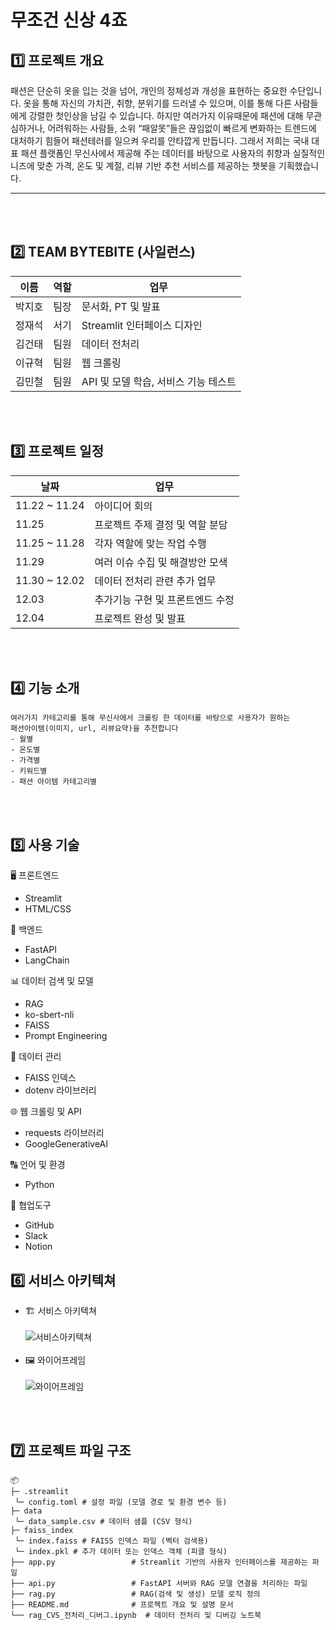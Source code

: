 # 무조건 신상 4죠

## 1️⃣ 프로젝트 개요
패션은 단순히 옷을 입는 것을 넘어, 개인의 정체성과 개성을 표현하는 중요한 수단입니다. 옷을 통해 자신의 가치관, 취향, 분위기를 드러낼 수 있으며, 이를 통해 다른 사람들에게 강렬한 첫인상을 남길 수 있습니다. 
하지만 여러가지 이유때문에 패션에 대해 무관심하거나, 어려워하는 사람들, 소위 “패알못”들은  끊임없이 빠르게 변화하는 트렌드에 대처하기 힘들어 패션테러를 일으켜 우리를 안타깝게 만듭니다. 
그래서 저희는  국내 대표 패션 플랫폼인 무신사에서 제공해 주는 데이터를 바탕으로 사용자의 취향과 실질적인 니즈에 맞춘 가격, 온도 및 계절, 리뷰 기반 추천 서비스를 제공하는 챗봇을 기획했습니다.

---

<br><br>
## 2️⃣ TEAM BYTEBITE (사일런스)

| 이름  | 역할      | 업무         |
|-----|---------|------------|
| 박지호 | 팀장      | 문서화, PT 및 발표  |
| 정재석 | 서기     | Streamlit 인터페이스 디자인  |
| 김건태 | 팀원 | 데이터 전처리 |
| 이규혁 | 팀원      | 웹 크롤링 |
| 김민철 | 팀원      |  API 및 모델 학습, 서비스 기능 테스트 |

<br><br>

## 3️⃣ 프로젝트 일정
| 날짜            | 업무                 |
|---------------|--------------------|
| 11.22 ~ 11.24 | 아이디어 회의          |
| 11.25 | 프로젝트 주제 결정 및 역할 분담          |
| 11.25 ~ 11.28 | 각자 역할에 맞는 작업 수행 |
| 11.29 | 여러 이슈 수집 및 해결방안 모색 |
| 11.30 ~ 12.02 | 데이터 전처리 관련 추가 업무 |
| 12.03 | 추가기능 구현 및 프론트엔드 수정 |
| 12.04 | 프로젝트 완성 및 발표 |

<br><br>

## 4️⃣ 기능 소개
```
여러가지 카테고리를 통해 무신사에서 크롤링 한 데이터를 바탕으로 사용자가 원하는
패션아이템(이미지, url, 리뷰요약)을 추천합니다
- 월별
- 온도별
- 가격별
- 키워드별
- 패션 아이템 카테고리별
```
<br><br>

## 5️⃣ 사용 기술 
🖥️ 프론트엔드
- Streamlit
- HTML/CSS

📀 백엔드
- FastAPI
- LangChain

📊 데이터 검색 및 모델
- RAG
- ko-sbert-nli
- FAISS
- Prompt Engineering

💾 데이터 관리
- FAISS 인덱스
- dotenv 라이브러리

🌐 웹 크롤링 및 API
- requests 라이브러리
- GoogleGenerativeAI

🔠 언어 및 환경
- Python

💬 협업도구
- GitHub
- Slack
- Notion

## 6️⃣ 서비스 아키텍쳐
- 🏗️ 서비스 아키텍쳐
<br><br>
![서비스아키텍쳐](https://github.com/user-attachments/assets/c70fe23b-a75a-4c80-ae1e-ae6c4d88d18f)
<br><br>
- 🖼️ 와이어프레임
<br><br>
![와이어프레임](https://github.com/user-attachments/assets/8d2f3cf4-2469-4346-be27-60bea26ee6cd)

<br><br>

## 7️⃣ 프로젝트 파일 구조

```
📦
├─ .streamlit
 └─ config.toml # 설정 파일 (모델 경로 및 환경 변수 등)
├─ data
 └─ data_sample.csv # 데이터 샘플 (CSV 형식)
├─ faiss_index
 └─ index.faiss # FAISS 인덱스 파일 (벡터 검색용)
 └─ index.pkl # 추가 데이터 또는 인덱스 객체 (피클 형식)
├── app.py                 # Streamlit 기반의 사용자 인터페이스를 제공하는 파일
├── api.py                 # FastAPI 서버와 RAG 모델 연결을 처리하는 파일
├── rag.py                 # RAG(검색 및 생성) 모델 로직 정의
├── README.md              # 프로젝트 개요 및 설명 문서
└── rag_CVS_전처리_디버그.ipynb  # 데이터 전처리 및 디버깅 노트북
```

